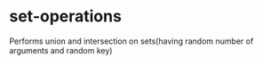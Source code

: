 # set-operations
Performs union and intersection on sets(having random number of arguments and random key)
